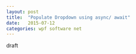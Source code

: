 ```yaml
---
layout: post
title:  "Populate Dropdown using async/ await"
date:   2015-07-12
categories: wpf software net
---
```


draft
